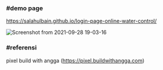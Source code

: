 ### #demo page

https://salahulbain.github.io/login-page-online-water-control/

![Screenshot from 2021-09-28 19-03-16](https://user-images.githubusercontent.com/56665324/135083784-e6620550-5fe3-45a7-8f54-f0c21c0853fd.png)

### #referensi

pixel build with angga (https://pixel.buildwithangga.com)

